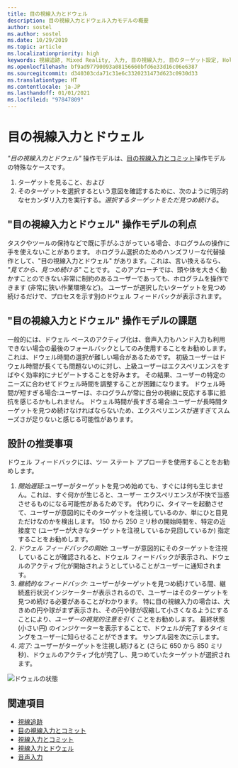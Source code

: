 ```yaml
---
title: 目の視線入力とドウェル
description: 目の視線入力とドウェル入力モデルの概要
author: sostel
ms.author: sostel
ms.date: 10/29/2019
ms.topic: article
ms.localizationpriority: high
keywords: 視線追跡, Mixed Reality, 入力, 目の視線入力, 目のターゲット設定, HoloLens 2, 視線に基づく選択, ドウェル, Mixed Reality ヘッドセット, Windows Mixed Reality ヘッドセット, 仮想現実ヘッドセット, HoloLens, MRTK, Mixed Reality Toolkit, 設計
ms.openlocfilehash: bf9ad97790093a08156660bfd6e33d16c06e6387
ms.sourcegitcommit: d340303cda71c31e6c3320231473d623c0930d33
ms.translationtype: HT
ms.contentlocale: ja-JP
ms.lasthandoff: 01/01/2021
ms.locfileid: "97847809"
---
```

# <a name="eye-gaze-and-dwell"></a>目の視線入力とドウェル

_"目の視線入力とドウェル"_ 操作モデルは、[目の視線入力とコミット](gaze-and-commit.md)操作モデルの特殊なケースです。
1. ターゲットを見ること、および 
2. そのターゲットを選択するという意図を確認するために、次のように明示的なセカンダリ入力を実行する。_選択するターゲットをただ見つめ続ける_。

## <a name="advantages-of-the-eye-gaze-and-dwell-interaction-model"></a>"目の視線入力とドウェル" 操作モデルの利点 

タスクやツールの保持などで既に手がふさがっている場合、ホログラムの操作に手を使えないことがあります。
ホログラム選択のためのハンズフリーな代替操作として、"目の視線入力とドウェル" があります。これは、言い換えるなら、 _"見てから、見つめ続ける"_ ことです。 このアプローチでは、頭や体を大きく動かすことのできない非常に制約のあるユーザーであっても、ホログラムを操作できます (非常に狭い作業環境など)。
ユーザーが選択したいターゲットを見つめ続けるだけで、プロセスを示す別のドウェル フィードバックが表示されます。

## <a name="challenges-of-the-eye-gaze-and-dwell-interaction-model"></a>"目の視線入力とドウェル" 操作モデルの課題

一般的には、ドウェル ベースのアクティブ化は、音声入力もハンド入力も利用できない場合の最後のフォールバックとしてのみ使用することをお勧めします。 これは、ドウェル時間の選択が難しい場合があるためです。 初級ユーザーはドウェル時間が長くても問題ないのに対し、上級ユーザーはエクスペリエンスをすばやく効率的にナビゲートすることを好みます。 その結果、ユーザーの特定のニーズに合わせてドウェル時間を調整することが困難になります。
ドウェル時間が短すぎる場合:ユーザーは、ホログラムが常に自分の視線に反応する事に抵抗を感じるかもしれません。 ドウェル時間が長すぎる場合:ユーザーが長時間ターゲットを見つめ続けなければならないため、エクスペリエンスが遅すぎてスムーズさが足りないと感じる可能性があります。

## <a name="design-recommendations"></a>設計の推奨事項

ドウェル フィードバックには、ツー ステート アプローチを使用することをお勧めします。
1. *開始遅延*:ユーザーがターゲットを見つめ始めても、すぐには何も生じません。これは、すぐ何かが生じると、ユーザー エクスペリエンスが不快で当惑させるものになる可能性があるためです。 代わりに、タイマーを起動させて、ユーザーが意図的にそのターゲットを注視しているのか、単にひと目見ただけなのかを検出します。
150 から 250 ミリ秒の開始時間を、特定の近接度で (ユーザーが大きなターゲットを注視しているか見回しているか) 指定することをお勧めします。  
2. *ドウェル フィードバックの開始:* ユーザーが意図的にそのターゲットを注視していることが確認されると、ドウェル フィードバックが表示され、ドウェルのアクティブ化が開始されようとしていることがユーザーに通知されます。 
3. *継続的なフィードバック:* ユーザーがターゲットを見つめ続けている間、継続進行状況インジケーターが表示されるので、ユーザーはそのターゲットを見つめ続ける必要があることがわかります。 特に目の視線入力の場合は、大きめの円や球がまず表示され、その円や球が収縮して小さくなるようにすることにより、_ユーザーの視覚的注意を引く_ ことをお勧めします。 最終状態 (小さい円) のインジケーターを表示することで、ドウェルが完了するタイミングをユーザーに知らせることができます。 サンプル図を次に示します。 
4. *完了:* ユーザーがターゲットを注視し続けると (さらに 650 から 850 ミリ秒)、ドウェルのアクティブ化が完了し、見つめていたターゲットが選択されます。

![ドウェルの状態](images/eyes_dwellstate_recommendation.png)<br>

## <a name="see-also"></a>関連項目
* [視線追跡](eye-tracking.md)
* [目の視線入力とコミット](gaze-and-commit-eyes.md)
* [視線入力とコミット](gaze-and-commit.md)
* [視線入力とドウェル](gaze-and-dwell.md)
* [音声入力](../out-of-scope/voice-design.md)
